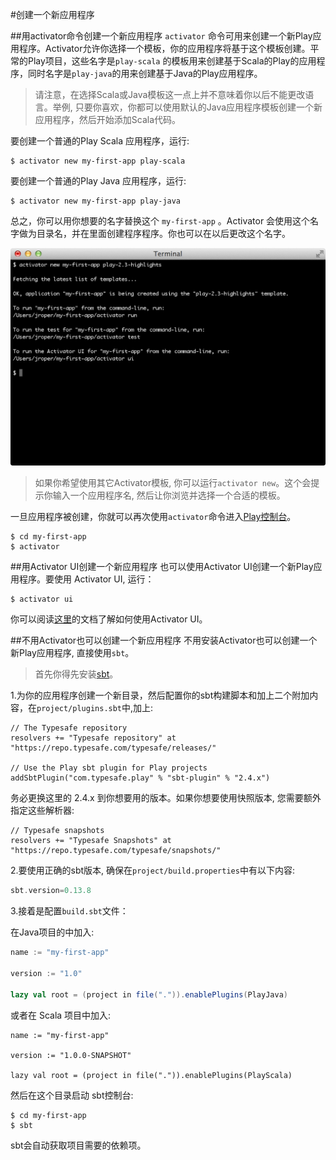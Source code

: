 #创建一个新应用程序

##用activator命令创建一个新应用程序
`activator` 命令可用来创建一个新Play应用程序。Activator允许你选择一个模板，你的应用程序将基于这个模板创建。平常的Play项目，这些名字是`play-scala` 的模板用来创建基于Scala的Play的应用程序，同时名字是`play-java`的用来创建基于Java的Play应用程序。

> 请注意，在选择Scala或Java模板这一点上并不意味着你以后不能更改语言。举例, 只要你喜欢，你都可以使用默认的Java应用程序模板创建一个新应用程序，然后开始添加Scala代码。

要创建一个普通的Play Scala 应用程序，运行:

```shell
$ activator new my-first-app play-scala
```

要创建一个普通的Play Java 应用程序，运行:

```shell
$ activator new my-first-app play-java
```

总之，你可以用你想要的名字替换这个 `my-first-app` 。Activator 会使用这个名字做为目录名，并在里面创建程序程序。你也可以在以后更改这个名字。

![](activatorNew.png)

> 如果你希望使用其它Activator模板, 你可以运行`activator new`。这个会提示你输入一个应用程序名, 然后让你浏览并选择一个合适的模板。

一旦应用程序被创建，你就可以再次使用`activator`命令进入[Play控制台](03_Using_the_Play_console.md)。

```shell
$ cd my-first-app
$ activator
```

##用Activator UI创建一个新应用程序
也可以使用Activator UI创建一个新Play应用程序。要使用 Activator UI, 运行：

```shell
$ activator ui
```

你可以阅读[这里](https://typesafe.com/activator/docs)的文档了解如何使用Activator UI。

##不用Activator也可以创建一个新应用程序
不用安装Activator也可以创建一个新Play应用程序, 直接使用`sbt`。

> 首先你得先安装[sbt](http://www.scala-sbt.org/)。

1.为你的应用程序创建一个新目录，然后配置你的sbt构建脚本和加上二个附加内容，在`project/plugins.sbt`中,加上:

```
// The Typesafe repository
resolvers += "Typesafe repository" at "https://repo.typesafe.com/typesafe/releases/"

// Use the Play sbt plugin for Play projects
addSbtPlugin("com.typesafe.play" % "sbt-plugin" % "2.4.x")
```

务必更换这里的 2.4.x 到你想要用的版本。如果你想要使用快照版本, 您需要额外指定这些解析器:

```
// Typesafe snapshots
resolvers += "Typesafe Snapshots" at "https://repo.typesafe.com/typesafe/snapshots/"
```

2.要使用正确的sbt版本, 确保在`project/build.properties`中有以下内容:

```scala
sbt.version=0.13.8
```

3.接着是配置`build.sbt`文件：

在Java项目的中加入:

```scala
name := "my-first-app"

version := "1.0"

lazy val root = (project in file(".")).enablePlugins(PlayJava)
```

或者在 Scala 项目中加入:

```
name := "my-first-app"

version := "1.0.0-SNAPSHOT"

lazy val root = (project in file(".")).enablePlugins(PlayScala)
```

然后在这个目录启动 sbt控制台:

```shell
$ cd my-first-app
$ sbt
```

sbt会自动获取项目需要的依赖项。